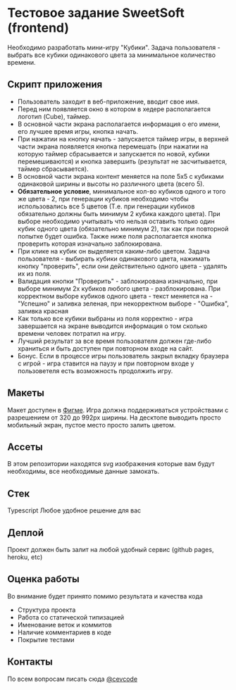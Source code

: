 # Тестовое задание SweetSoft (frontend)
Необходимо разработать мини-игру "Кубики". Задача пользователя - выбрать все кубики одинакового цвета за минимальное количество времени.

## Скрипт приложения
* Пользователь заходит в веб-приложение, вводит свое имя.
* Перед ним появляется окно в котором в хедере располагается логотип (Cube), таймер.
* В основной части экрана располагается информация о его имени, его лучшее время игры, кнопка начать.
* При нажатии на кнопку начать - запускается таймер игры, в верхней части экрана появляется кнопка перемешать (при нажатии на которую таймер сбрасывается и запускается по новой, кубики перемешиваются) и кнопка завершить (результат не засчитывается, таймер сбрасывается).
* В основной части экрана контент меняется на поле 5х5 с кубиками одинаковой ширины и высоты но различного цвета (всего 5). 
* **Обязательное условие**, минимальное кол-во кубиков одного и того же цвета - 2, при генерации кубиков необходимо чтобы использовались все 5 цветов (Т.е. при генерации кубиков обязательно должны быть минимум 2 кубика каждого цвета). При выборе необходимо учитывать что нельзя оставить только один кубик одного цвета (обязательно минимум 2), так как при повторной попытке будет ошибка.  Также ниже поля располагается кнопка проверить которая изначально заблокирована. 
* При клике на кубик он выделяется каким-либо цветом. Задача пользователя - выбирать кубики одинакового цвета, нажимать кнопку "проверить", если они действительно одного цвета - удалять их из поля.
* Валидация кнопки "Проверить" - заблокирована изначально, при выборе минимум 2х кубиков любого цвета - разблокирована. При корректном выборе кубиков одного цвета - текст меняется на - "Успешно" и заливка зеленая, при некорректном выборе - "Ошибка", заливка красная
* Как только все кубики выбраны из поля корректно - игра завершается на экране выводится информация о том сколько времени человек потратил на игру.
* Лучший результат за все время пользователя должен где-либо храниться и быть доступен при повторном входе на сайт.
* Бонус. Если в процессе игры пользователь закрыл вкладку браузера с игрой - игра ставится на паузу и при повторном входе у пользоветеля есть возможность продолжить игру.

 ## Макеты
 Макет доступен в [Фигме](https://www.figma.com/file/rRiodUBWSBHXdHYyuqF1z7/test?node-id=0%3A1). Игра должна поддерживаться устройствами с разрешением от 320 до 992px ширины. На десктопе выводить просто мобильный экран, пустое место просто залить цветом.
 
 ## Ассеты
 В этом репозитории находятся svg изображения которые вам будут необходимы, все необходимые данные замокать.
 
 ## Стек
 Typescript
 Любое удобное решение для вас
 
 ## Деплой
 Проект должен быть залит на любой удобный сервис (github pages, heroku, etc)
 
 ## Оценка работы
 Во внимание будет принято помимо результата и качества кода
 * Структура проекта
 * Работа со статической типизацией
 * Именование веток и коммитов
 * Наличие комментариев в коде
 * Покрытие тестами
 
 ## Контакты 
 По всем вопросам писать сюда [@cevcode](https://t.me/cevcode)

